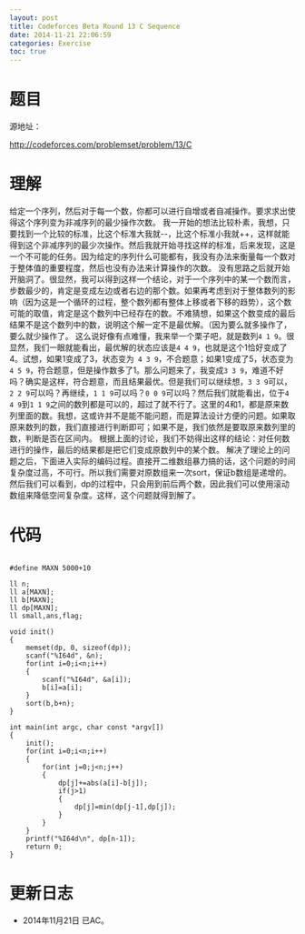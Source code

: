 ```yaml
---
layout: post
title: Codeforces Beta Round 13 C Sequence
date: 2014-11-21 22:06:59
categories: Exercise
toc: true
---
```

# 题目
源地址：

http://codeforces.com/problemset/problem/13/C

# 理解
给定一个序列，然后对于每一个数，你都可以进行自增或者自减操作。要求求出使得这个序列变为非减序列的最少操作次数。
我一开始的想法比较朴素，我想，只要找到一个比较的标准，比这个标准大我就--，比这个标准小我就++，这样就能得到这个非减序列的最少次操作。然后我就开始寻找这样的标准，后来发现，这是一个不可能的任务。因为给定的序列什么可能都有，我没有办法来衡量每一个数对于整体值的重要程度，然后也没有办法来计算操作的次数。
没有思路之后就开始开脑洞了。很显然，我可以得到这样一个结论，对于一个序列中的某一个数而言，步数最少的，肯定是变成左边或者右边的那个数。如果再考虑到对于整体数列的影响（因为这是一个循环的过程，整个数列都有整体上移或者下移的趋势），这个数可能的取值，肯定是这个数列中已经存在的数。不难猜想，如果这个数变成的最后结果不是这个数列中的数，说明这个解一定不是最优解。（因为要么就多操作了，要么就少操作了。
这么说好像有点难懂，我来举一个栗子吧，就是数列`4 1 9`。很显然，我们一眼就能看出，最优解的状态应该是`4 4 9`，也就是这个1恰好变成了4。试想，如果1变成了3，状态变为` 4 3 9`，不合题意；如果1变成了5，状态变为`4 5 9`，符合题意，但是操作数多了1。那么问题来了，我变成`3 3 9`，难道不好吗？确实是这样，符合题意，而且结果最优。但是我们可以继续想，`3 3 9`可以，`2 2 9`可以吗？再继续，`1 1 9`可以吗？`0 0 9`可以吗？然后我们就能看出，位于`4 4 9`到`1 1 9`之间的数列都是可以的，超过了就不行了。这里的4和1，都是原来数列里面的数。我想，这或许并不是能不能问题，而是算法设计方便的问题。如果取原来数列的数，我们直接进行判断即可；如果不是，我们依然是要取原来数列里的数，判断是否在区间内。
根据上面的讨论，我们不妨得出这样的结论：对任何数进行的操作，最后的结果都是把它们变成原数列中的某个数。
解决了理论上的问题之后，下面进入实际的编码过程。直接开二维数组暴力搞的话，这个问题的时间复杂度过高，不可行。所以我们需要对原数组来一次sort，保证b数组是递增的。然后我们可以看到，dp的过程中，只会用到前后两个数，因此我们可以使用滚动数组来降低空间复杂度。这样，这个问题就得到解了。

<!-- more -->

# 代码

```

#define MAXN 5000+10

ll n;
ll a[MAXN];
ll b[MAXN];
ll dp[MAXN];
ll small,ans,flag;

void init()
{
    memset(dp, 0, sizeof(dp));
    scanf("%I64d", &n);
    for(int i=0;i<n;i++)
    {
        scanf("%I64d", &a[i]);
        b[i]=a[i];
    }
    sort(b,b+n);
}

int main(int argc, char const *argv[])
{
    init();
    for(int i=0;i<n;i++)
    {
        for(int j=0;j<n;j++)
        {
            dp[j]+=abs(a[i]-b[j]);
            if(j>1)
            {
                dp[j]=min(dp[j-1],dp[j]);
            }
        }
    }
    printf("%I64d\n", dp[n-1]);
    return 0;
}

```

# 更新日志
- 2014年11月21日 已AC。